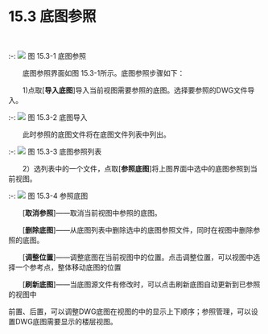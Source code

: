 # 15.3 底图参照
<br/>

:-: ![](images/15.3.1.png)
图 15.3-1 底图参照

&emsp;&emsp;底图参照界面如图 15.3-1所示。底图参照步骤如下：

&emsp;&emsp;1)点取[**导入底图**\]导入当前视图需要参照的底图。选择要参照的DWG文件导入。

:-: ![](images/17.3.2.png)
图 15.3-2 底图导入

&emsp;&emsp;此时参照的底图文件将在底图文件列表中列出。

:-: ![](images/15.3.3.png)
图 15.3-3 底图参照列表

&emsp;&emsp;2）选列表中的一个文件，点取[**参照底图**\]将上图界面中选中的底图参照到当前视图。

:-: ![](images/15.3.4.png)
图 15.3-4 参照底图

&emsp;&emsp;[**取消参照**\]——取消当前视图中参照的底图。

&emsp;&emsp;[**删除底图**\]——从底图列表中删除选中的底图参照文件，同时在视图中删除参照的底图。

&emsp;&emsp;[**调整位置**\]——调整底图在当前视图中的位置。点击调整位置，可以视图中选择一个参考点，整体移动底图的位置

&emsp;&emsp;[**刷新底图**\]——当底图源文件有修改时，可以点击刷新底图自动更新到已参照的视图中

前置、后置，可以调整DWG底图在视图的中的显示上下顺序；参照管理，可以设置DWG底图需要显示的楼层视图。